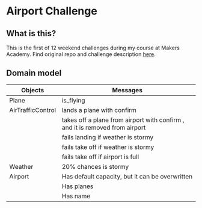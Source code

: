 Airport Challenge
=================

What is this?
---------

This is the first of 12 weekend challenges during my course at Makers Academy.
Find original repo and challenge description [here](https://github.com/makersacademy/airport_challenge).

Domain model
--------------------------

Objects         |    Messages                                                             
-------------------| ------------------------------------------------------------------------
Plane              | is_flying                                          
AirTrafficControl  | lands a plane with confirm                                          
                | takes off a plane from airport with confirm  , and it is removed from airport
                | fails landing if weather is stormy                                      
                | fails take off if weather is stormy                                    
                | fails take off if airport is full                                   
Weather            | 20% chances is stormy                      
Airport            | Has default capacity, but it can be overwritten                           
                | Has planes                                                               
                | Has name                                                               
                 
